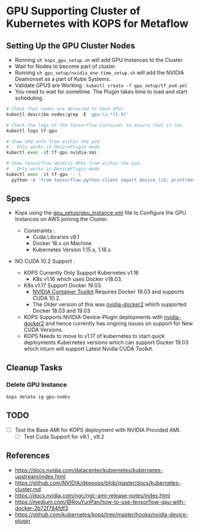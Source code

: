 # GPU Supporting Cluster of Kubernetes with KOPS for Metaflow

## Setting Up the GPU Cluster Nodes
- Running ``sh kops_gpu_setup.sh`` will add GPU Instances to the Cluster. 
- Wait for Nodes to become part of cluster.
- Running ``sh gpu_setup/nvidia_one_time_setup.sh`` will add the NVIDIA Deamonset as a part of Kube Systems. 
- Validate GPUS are Working : ``kubectl create -f gpu_setup/tf_pod.yml``
- You need to wait for sometime. The Plugin takes time to load and start scheduling. 
```python
# Check that nodes are detected to have GPUs
kubectl describe nodes|grep -E 'gpu:\s.*[1-9]'

# Check the logs of the Tensorflow Container to ensure that it ran
kubectl logs tf-gpu

# Show GPU info from within the pod
#   Only works in DevicePlugin mode
kubectl exec -it tf-gpu nvidia-smi

# Show Tensorflow detects GPUs from within the pod.
#   Only works in DevicePlugin mode
kubectl exec -it tf-gpu -- \
  python -c 'from tensorflow.python.client import device_lib; print(device_lib.list_local_devices())'
```

## Specs
- Kops using the [gpu_setup/gpu_instance.yml](gpu_setup/gpu_instance.yml) file to Configure the GPU Instances on AWS joininig the Cluster.
    - Constraints : 
        - Cuda Libraries v9.1
        - Docker 18.x on Machine
        - Kubernetes Version 1.15.x, 1.16.x

- NO CUDA 10.2 Support :  
  - KOPS Currently Only Support Kubernetes v1.16
    - K8s v1.16  which uses Docker v18.03. 
  - K8s v1.17 Support Docker 19.03. 
    - [NVIDIA Container Toolkit](https://github.com/NVIDIA/nvidia-docker#quickstart) Requires Docker 19.03 and supports CUDA 10.2.
    - The Older version of this was [nvidia-docker2](https://github.com/NVIDIA/nvidia-docker/wiki/Installation-(version-2.0)) which supported Docker 18.03 and 19.03 
  - KOPS Supports NVIDIA-Device-Plugin deployments with [nvidia-docker2](https://github.com/NVIDIA/nvidia-docker/wiki/Installation-(version-2.0)) and hence currently has ongoing issues on support for New CUDA Versions. 
  - KOPS Needs to move to v1.17 of kubernetes to start quick deployments Kubernetes versions which can support Docker 19.03 which inturn will support Latest Nvidia CUDA Toolkit. 

## Cleanup Tasks

### Delete GPU Instance 
```sh
kops delete ig gpu-nodes
```


## TODO 
- [ ] Test the Base AMI for KOPS deployment with NVIDIA Provided AMI. 
    - [ ] Test Cuda Support for v9.1 , v9.2

## References 
- https://docs.nvidia.com/datacenter/kubernetes/kubernetes-upstream/index.html
- https://github.com/NVIDIA/deepops/blob/master/docs/kubernetes-cluster.md
- https://docs.nvidia.com/ngc/ngc-ami-release-notes/index.html
- https://medium.com/@RouYunPan/how-to-use-tensorflow-gpu-with-docker-2b72f784fdf3
- https://github.com/kubernetes/kops/tree/master/hooks/nvidia-device-plugin
